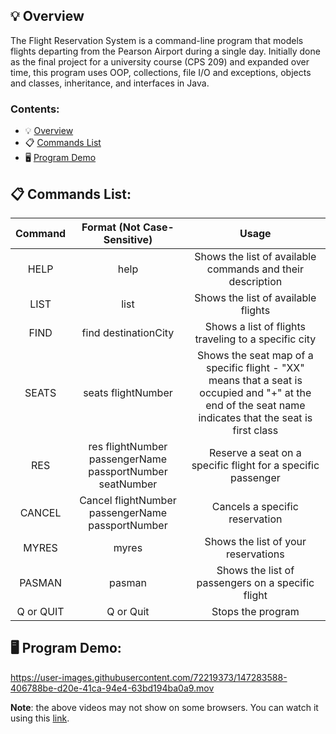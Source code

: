 ## 💡 Overview
The Flight Reservation System is a command-line program that models flights departing from the Pearson Airport during a single day. Initially done as the final project for a university course (CPS 209) and expanded over time, this program uses OOP, collections, file I/O and exceptions, objects and classes, inheritance, and interfaces in Java. 

### Contents:
* 💡 [Overview]()
* 📋  [Commands List]()
* 🖥  [Program Demo]()

## 📋 Commands List: 
| Command  | Format (Not Case-Sensitive) | Usage 
| :-------------: | :-------------: | :-------------: |
| HELP  | help  | Shows the list of available commands and their description
| LIST  | list  | Shows the list of available flights
| FIND  | find  destinationCity | Shows a list of flights traveling to a specific city
| SEATS  | seats flightNumber  | Shows the seat map of a specific flight - "XX" means that a seat is occupied and "+" at the end of the seat name indicates that the seat is first class
| RES  | res flightNumber passengerName passportNumber seatNumber  | Reserve a seat on a specific flight for a specific passenger
| CANCEL  | Cancel flightNumber passengerName passportNumber | Cancels a specific reservation
| MYRES  | myres | Shows the list of your reservations
| PASMAN  | pasman | Shows the list of passengers on a specific flight
| Q or QUIT  | Q or Quit | Stops the program

## 🖥  Program Demo:
https://user-images.githubusercontent.com/72219373/147283588-406788be-d20e-41ca-94e4-63bd194ba0a9.mov


**Note**: the above videos may not show on some browsers. You can watch it using this [link](https://user-images.githubusercontent.com/72219373/147283588-406788be-d20e-41ca-94e4-63bd194ba0a9.mov).
